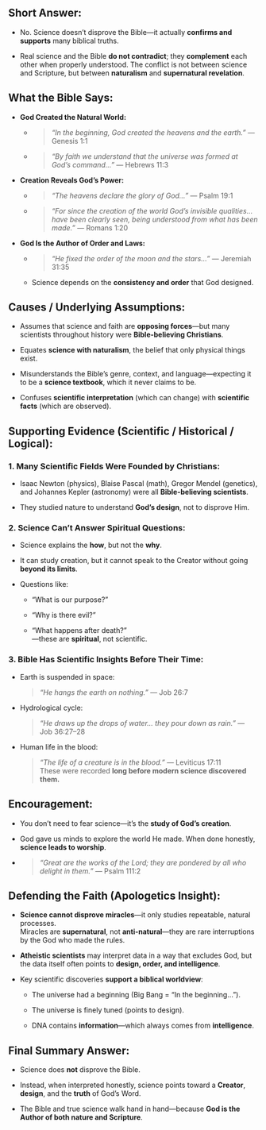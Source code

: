 ## Short Answer:

- No. Science doesn’t disprove the Bible—it actually **confirms and supports** many biblical truths.
    
- Real science and the Bible **do not contradict**; they **complement** each other when properly understood. The conflict is not between science and Scripture, but between **naturalism** and **supernatural revelation**.

## What the Bible Says:

- **God Created the Natural World:**
    
    - > _“In the beginning, God created the heavens and the earth.”_ — Genesis 1:1
        
    - > _“By faith we understand that the universe was formed at God’s command…”_ — Hebrews 11:3
        
- **Creation Reveals God’s Power:**
    
    - > _“The heavens declare the glory of God…”_ — Psalm 19:1
        
    - > _“For since the creation of the world God’s invisible qualities… have been clearly seen, being understood from what has been made.”_ — Romans 1:20
        
- **God Is the Author of Order and Laws:**
    
    - > _“He fixed the order of the moon and the stars…”_ — Jeremiah 31:35
        
    - Science depends on the **consistency and order** that God designed.

## Causes / Underlying Assumptions:

- Assumes that science and faith are **opposing forces**—but many scientists throughout history were **Bible-believing Christians**.
    
- Equates **science with naturalism**, the belief that only physical things exist.
    
- Misunderstands the Bible’s genre, context, and language—expecting it to be a **science textbook**, which it never claims to be.
    
- Confuses **scientific interpretation** (which can change) with **scientific facts** (which are observed).

## Supporting Evidence (Scientific / Historical / Logical):

### 1. **Many Scientific Fields Were Founded by Christians:**

- Isaac Newton (physics), Blaise Pascal (math), Gregor Mendel (genetics), and Johannes Kepler (astronomy) were all **Bible-believing scientists**.
    
- They studied nature to understand **God’s design**, not to disprove Him.
    

### 2. **Science Can’t Answer Spiritual Questions:**

- Science explains the **how**, but not the **why**.
    
- It can study creation, but it cannot speak to the Creator without going **beyond its limits**.
    
- Questions like:
    
    - “What is our purpose?”
        
    - “Why is there evil?”
        
    - “What happens after death?”  
        —these are **spiritual**, not scientific.
        

### 3. **Bible Has Scientific Insights Before Their Time:**

- Earth is suspended in space:
    
    > _“He hangs the earth on nothing.”_ — Job 26:7
    
- Hydrological cycle:
    
    > _“He draws up the drops of water… they pour down as rain.”_ — Job 36:27–28
    
- Human life in the blood:
    
    > _“The life of a creature is in the blood.”_ — Leviticus 17:11  
    > These were recorded **long before modern science discovered them.**
    

## Encouragement:

- You don’t need to fear science—it’s the **study of God’s creation**.
    
- God gave us minds to explore the world He made. When done honestly, **science leads to worship**.
    
- > _“Great are the works of the Lord; they are pondered by all who delight in them.”_ — Psalm 111:2

## Defending the Faith (Apologetics Insight):

- **Science cannot disprove miracles**—it only studies repeatable, natural processes.  
    Miracles are **supernatural**, not **anti-natural**—they are rare interruptions by the God who made the rules.
    
- **Atheistic scientists** may interpret data in a way that excludes God, but the data itself often points to **design, order, and intelligence**.
    
- Key scientific discoveries **support a biblical worldview**:
    
    - The universe had a beginning (Big Bang = “In the beginning…”).
        
    - The universe is finely tuned (points to design).
        
    - DNA contains **information**—which always comes from **intelligence**.

## Final Summary Answer:

- Science does **not** disprove the Bible.
    
- Instead, when interpreted honestly, science points toward a **Creator**, **design**, and the **truth** of God’s Word.
    
- The Bible and true science walk hand in hand—because **God is the Author of both nature and Scripture**.
